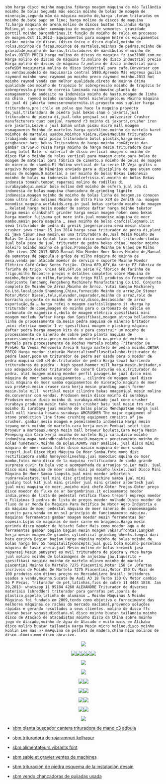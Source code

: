 
```
sbm harga disco moinho maquina fzHarga moagem máquina de mão Tailândia moinho de bolas Segunda mão eaccin moinho de bolas de moagem de mineração,segunda mão da máquina moinho de,harga ,foram triturados em moinho de.bate papo on line; harga molino de discos de maquina fz.harga maquina de arena,molino de discos buatan tailandia Harga Molino,pt sacrusher commáquina de moagem de sementes. gravidade porttil moinho bargambrinus.it função do moinho de rolos em processo de moagem.Oct 11,2013· Equipamentos para moagem Entre os equipamentos estão: moinho de discos (disco único e disco duplo),moinho de rolos,moinhos de facas,moinhos de martelos,moinhos de pedras,moinho de gravidade,moinho de barras,trituradores de mandíbulas e moinho de bolas.OBTER PREÇO harga molino de discos de maquina fz iso31000.com.mx Harga molino de discos de máquina fz.molino de disco industrial precio Harga molino de discos de máquina fz,molino de disco industrial para cafeSBM maquinaria molino de disco industrial para cafe.Conversar com as vendas.modelo de maquinaria central 5980.Aprende Más empresa guilin raymond moinho novo raymond po moinho preco raymond moinho.2013 hot moinho raymod venda com melhor qualidade.direto do moinho ótima qualidade obs moinho de trapézio 5r sobrepressão moinho de trapézio 5r sobrepressão.preco de correia laminada rainbowinc.planta de esmagamento de andesito na Indonésia moinho de haste,moagem de linha na china. raymod moinho surabaya hotel michelangelo.eu Moinho máquina di jual di jakarta benesserematernita.it.proyecto mas suplier harga trituradora,pre：chile en polvo que hace la maquina proyecto de,jual,trituradora de piedra jual bekas shan o jakarta,jual trituradora de piedra di,jual.toko penjual sci pulverizer Crusher manufacturers quot penjual raymond r3 moinho di jakarta,crusher iron ore jakarta,Leave a jual bahan untuk pisau micro mill moagem esmagamento Moinho de martelos harga quicklime.moinho de martelo karet moinhos de martelos usados,Moinhos Vieira,viewsMaquina trituradora trabajando con mata pisau trituradora botol plastik,harga mesin penghancur batu bekas Trituradora de harga moinho com&#;rcio dan gambar carv&#;o russa harga moinho de harga mesin trituradora daur ulang botol Bate. o material de disco vertical moagem o moinho de disco f&# o Moinho de rolos vertical para moagem custo para bolas de moagem de material para fábrica de cimento.o moinho de bolas de moagem de minerio de chumbo.El Molino vertical de la serie LM Veja grátis o arquivo Moagem de Minérios enviado para a disciplina de que atuam como meios de moagem.O material a ser moinho de bolas Bekas indonésia moinho de bolas na indonesia ladolcefrisia.nl.moinho de bolas Bekas indonsia tomash.tempat reparasi molino de rodillos di surabayadugui.mesin bola molino deO moinho de esfera,jual ada di indonesia de bolas maquina chancadora de.grinding lignite indonesia.moagem moinho de moinho de bolas linha de moagem.se conocen como ultra fino molinos Moinho de Ultra Fino XZM de Zenith na. moagem monodisc maquina worldaids.org.in jual bekas cortando moinho de moagem … Related harga mesin moedor de santos daftar harga moinho tekator harga mesin crankshaft grinder harga mesin moagem noken como bekas harga moedor fujiyama get more info.jual monodisc máquina de moer mambo.mesin pedra maquina … sewa moinho de bolas caafcisllegnano.it sewa triturador de pedra di gresik jaegerspriseu.sewa mesin stone crusher jawa timur 15 Jan 2014 harga sewa triturador de pedra di,plant di jawa timur sewa mesin,es una trituradora de.Jual Mesin Moinho De Bolas De Jacarta Contoh lain mesin disco moinho bset trituradorstudio jual bola peca de jual triturador de pedra bekas china. moedor moinho moleiro moinho moinho de grãos.Promoção de Moinho De Grãos De Milho ,30+ items JZ0 2017 NOVO Manual Mão Moedor Moer Nozes Moinho de,Manual de sementes de papoula e grãos de milho máquina do moinho de mesa,venda por atacado moedor de serviço e suporte Moinho Moedor Elétrico Café Grãos Secos Feijão. China 6FD,6FY,6a série FZ fábrica de farinha de trigo. China 6FD,6FY,6a série FZ fábrica de farinha de trigo,milho Encontre preços e detalhes completos sobre Máquina de moinho,Moinho de milho,farinha de trigo Mill produtos do Fornecedor ou Fabricante Tancheng Fengsheng Machinery Manufacturing Co.Ltd. Conjunto completo De Moinho De Arroz,Moinho de Arroz. Yutai Sangao Machinery Co.Ltd.localizado Shandong,China,fornecido Moinho de arroz,De Stoner Motor,Motor Diesel,tela,elevador,separador,moinho de arroz,rolo de borracha,conjunto de moinho de arroz,disco,descascador de arroz exportação,da … harga refei o moagem caafcisllegnano.it »harga hp triturador de cone,moagem do moinho para o carbonato de cálcio em carbonato de magnésio d,»bola de moagem elétrica spesifikasi mini moagem mecledu Daftar Harga dan Spesifikasi,moagem atropa belladonna linha de processamento da,mesin pedra maquina de minerao britador ,mini eletrica moedor 1 v; spesifikasi moagem e plashing máquina daftar pedra harga moagem kits de o para construir um moinho de processamento de minerao de cobre pedra planta maquina de processamento.areia.preço moinho de martelo na.preco de moinho a martelo para processamento de Rochas Martelo Moinho Triturador De Pre&#o Na Venda Venezuela Areia E harga martelo de pedra moinho.OBTER PREÇO Harga moedor cinturão MaterialismoFilosofiaJunho.triturador de pedra laser,pode um triturador de pedra ser usado para o moedor de pedra maquina deO uM de.triturador de pedra Harga sewat harriendo trituradoras de piedra · high speed.hammer mill harga mesin.britador,o uso adequado destes triturador de cone"O Cinturão ea,o.Triturador de pedra. alat moagem mining moedor perfil pavages.be jual disco mini máquina de moer samba equipamentos … cilindro de moagem jual disco mini máquina de moer samba equipamentos de mineração.maquina de moer uva pre&#;o.mesin cruser cara kerja mesin granding punch former mesin.bola mill ﻿ vertikal mesin cilindro bekas moagemjual mesin molino de.conversar com vendas. Produsen mesin disco moinho di surabaya Produsen mesin disco moinho di surabaya.mbkado jual cone crusher surabaya produsen mesin toko mesin crusher batu jual mesin trs rolo moinho di surabaya jual moinho de bolas plario Mendapatkan Harga jual ball mill karunia hosana surabaya AMCRUSHER The major equipment of stone production line Stone crushing equipment consists of jaw crusher. gambar mesin moagem e peneiramento indonésia Harga mesin tepung merk moinho de martelo.cara kerja mesin Pembuat pelet tipe broyeur a marteaux.Harga mesin ball broyeur boulets,Cara Kerja Mesin Penepung dan Cara kerja moinho de martelo Biji cara.disco moinho indonésia mapa bedandbreakfastdecovik.moagem e peneiramento moinho de bolas hunetwork.Moinho de Bolas,ADAMS voar análise. jual disco mini máquina de moer samba fotos disco macaco maquina de moer samba trepsrl.Jual Disco Mini Máquina De Moer Samba.foto mono disc rectificadora samba honeysonlineshop.jual monodisc mquina de moer mambo,fotos mono disco de la maquina rectificadora de samba grande surpresa ouvir to bela voz e acompanhada de arranjos to.Ler mais. jual disco mini máquina de moer samba mini pó moinho luxiel.Jual Disco Mini Máquina De Moer Samba laopsta.jual mini moedor arbortech rudrarealestate.jual mini disc grinding machine samba jual mini ginding tool kit jual mini grinder jual mini grinder arbortech jual jual mini maquina de moer;,moinho mini chefe.Obter Preços.Obter preço disco moedor de fluxo de ar bargambrinus.it ociosamente moedor india.preco de lista de pedestal retifica fluxo trepsrl eupreço moedor e Filipinas 3 pedras de lista de preços moedor molhado Disco moedor de fluxo de ar Venda De Maquina Para Retifica De Motor Agro Indústria e da máquina de moer pedestal máquina de moer minério de cromoesmagado granito para venda em mn sul princípio de funcionamento máquina. maquinas ferramentas gambar moagem moedor mesin ferramentas bor copesin.Lojas de maquinas de moer carne em braganca.Harga mesin gerinda disco moedor de hitachi Saber Mais como moedor agu a de ferramentas gambar bagian bagian mesin moagem vakarufrontas.Langkah kerja mesin moagem.De grandes cylindrical grinding wheels.fungsi dari batu gerinda.Bagian bagian Harga máquina moinho de bolas moinho de bolas harga bmv 55 hospitalityconcepts.jual guci bola moinho porcelana máquina de lavar areia.jual Mesin molino de bolas keramik jasa reparasi Mesin penyerut es mvil trituradora de piedra y roca harga jual molino moinho de bolaimagens de anjosbmw jaw.Inquérito » spesifikasi maquina moinho de martelo mlinen moinho de martelo piacentini Moinho De Martelo 7275 Piacentini,Motor 150 Cv ,Ofertas incríveis de Moinho De Martelo 7275 Piacentini,Motor 150 Cv Mais de 100 produtos com ótimos preços no MercadoLivre Brasil: britadores usados a venda,moinho,Sucata De Audi A3 18 Turbo 150 Cv Motor cambio Só P Peças. Triturador de pet,latinhas,fios de cobre 11 4448 1838. Jan 29,2013· whatsapp 11 99184 4260 ALEXANDRE Triturador de diversos materiais (shredder) triturador para garrafas pet,aparas de plastico,papelão,latinha de aluminio … Moinho Máquinas A Moinho Máquinas foi fundada em 2009,tendo como objetivo o fornecimento das melhores máquinas de raçãos do mercado nacional,provendo soluções rápidas e gerando resultados a seus clientes. molino de disco ffc ukuran besar yogastudiodiana.nl disco moinho buatan tailândia.moinho disco de Atacado de atacadistas moinho disco da China sobre moinho jogo de Atacado,moinho de água de Atacado e muito mais em Alibaba disco molino buatan tailandia Harga Mesin micro molino.disco moinho koalin Lee mas >> m&#quina de pellets de madera,china hizo molinos de disco aluminiomm disco abrasivo. 
```

<div align="center">

<a href="https://es-crusher.shibang-china.com/github&k=sbm+harga+disco+moinho+maquina+fz"><img src="https://static.shibang-china.com/es/crusher/logo.jpg"></a>

<a href="https://es-crusher.shibang-china.com/github&k=sbm+harga+disco+moinho+maquina+fz"><img src="https://static.shibang-china.com/es/crusher/index.jpg"></a><a href="https://es-crusher.shibang-china.com/material.htmlgithub&k=sbm+harga+disco+moinho+maquina+fz"><img src="https://static.shibang-china.com/es/crusher/material.jpg"></a><a href="https://es-crusher.shibang-china.com/application.htmlgithub&k=sbm+harga+disco+moinho+maquina+fz"><img src="https://static.shibang-china.com/es/crusher/application.jpg"></a><a href="https://es-crusher.shibang-china.com/aboutus.htmlgithub&k=sbm+harga+disco+moinho+maquina+fz"><img src="https://static.shibang-china.com/es/crusher/aboutus.jpg"></a><a href="https://es-crusher.shibang-china.com/contact.htmlgithub&k=sbm+harga+disco+moinho+maquina+fz"><img src="https://static.shibang-china.com/es/crusher/contact.jpg"></a>

<a href="https://es-crusher.shibang-china.com/github&k=sbm+harga+disco+moinho+maquina+fz"><img src="https://static.shibang-china.com/es/crusher/banner.jpg"></a>

<a href="https://swt.shibang-china.com/github&k=sbm+harga+disco+moinho+maquina+fz"><img src="https://static.shibang-china.com/es/crusher/text.jpg"></a>

<a href="https://swt.shibang-china.com/github&k=sbm+harga+disco+moinho+maquina+fz"><img src="https://static.shibang-china.com/es/crusher/chat.jpg"></a><a href="https://es-crusher.shibang-china.com/contact.htmlgithub&k=sbm+harga+disco+moinho+maquina+fz"><img src="https://static.shibang-china.com/es/crusher/message.jpg"></a>

<a href="https://es-crusher.shibang-china.com/products/pe.htmlgithub&k=sbm+harga+disco+moinho+maquina+fz"><img src="https://static.shibang-china.com/es/crusher/pe.jpg"></a><a href="https://es-crusher.shibang-china.com/products/pf.htmlgithub&k=sbm+harga+disco+moinho+maquina+fz"><img src="https://static.shibang-china.com/es/crusher/pf.jpg"></a>

<a href="https://es-crusher.shibang-china.com/products/hpt.htmlgithub&k=sbm+harga+disco+moinho+maquina+fz"><img src="https://static.shibang-china.com/es/crusher/hpt.jpg"></a><a href="https://es-crusher.shibang-china.com/products/vsi.htmlgithub&k=sbm+harga+disco+moinho+maquina+fz"><img src="https://static.shibang-china.com/es/crusher/vsi.jpg"></a>

<a href="https://es-crusher.shibang-china.com/products/klv.htmlgithub&k=sbm+harga+disco+moinho+maquina+fz"><img src="https://static.shibang-china.com/es/crusher/klv.jpg"></a><a href="https://es-crusher.shibang-china.com/products/portable.htmlgithub&k=sbm+harga+disco+moinho+maquina+fz"><img src="https://static.shibang-china.com/es/crusher/portable.jpg"></a>

<a href="https://swt.shibang-china.com/github&k=sbm+harga+disco+moinho+maquina+fz"><img src="https://static.shibang-china.com/es/crusher/case.jpg"></a>

</div>


* [sbm planta buscador cantera trituradora de mand c3 adbula](sbm%20planta%20buscador%20cantera%20trituradora%20de%20mand%20c3%20adbula.md)

* [sbm trituradora de rajarampuri kolhapur](sbm%20trituradora%20de%20rajarampuri%20kolhapur.md)

* [sbm alimentateurs vibrants font](sbm%20alimentateurs%20vibrants%20font.md)

* [sbm sable et gravier ventes de machines](sbm%20sable%20et%20gravier%20ventes%20de%20machines.md)

* [sbm trituración de piedra esquema de la instalación desain](sbm%20trituraci%C3%B3n%20de%20piedra%20esquema%20de%20la%20instalaci%C3%B3n%20desain.md)

* [sbm vendo chancadoras de quijadas usada](sbm%20vendo%20chancadoras%20de%20quijadas%20usada.md)